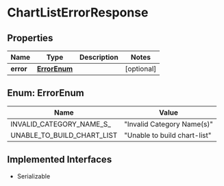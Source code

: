 

# ChartListErrorResponse


## Properties

Name | Type | Description | Notes
------------ | ------------- | ------------- | -------------
**error** | [**ErrorEnum**](#ErrorEnum) |  |  [optional]



## Enum: ErrorEnum

Name | Value
---- | -----
INVALID_CATEGORY_NAME_S_ | &quot;Invalid Category Name(s)&quot;
UNABLE_TO_BUILD_CHART_LIST | &quot;Unable to build chart-list&quot;


## Implemented Interfaces

* Serializable


